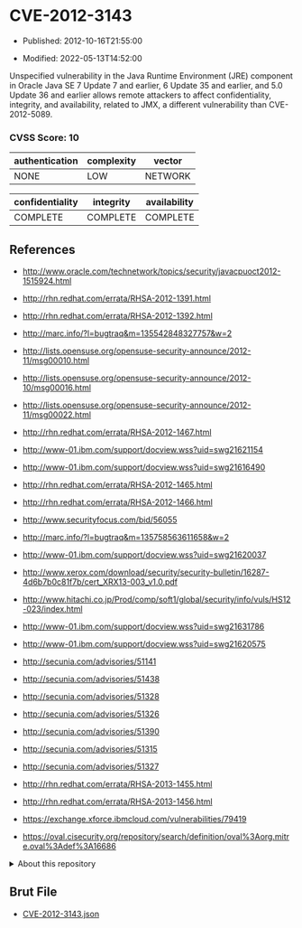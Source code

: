 # CVE-2012-3143

- Published: 2012-10-16T21:55:00

- Modified: 2022-05-13T14:52:00

Unspecified vulnerability in the Java Runtime Environment (JRE) component in Oracle Java SE 7 Update 7 and earlier, 6 Update 35 and earlier, and 5.0 Update 36 and earlier allows remote attackers to affect confidentiality, integrity, and availability, related to JMX, a different vulnerability than CVE-2012-5089.

### CVSS Score: **10**

| authentication | complexity | vector |
| --- | --- | --- |
| NONE | LOW | NETWORK |

| confidentiality | integrity | availability |
| --- | --- | --- |
| COMPLETE | COMPLETE | COMPLETE |

## References

* http://www.oracle.com/technetwork/topics/security/javacpuoct2012-1515924.html

* http://rhn.redhat.com/errata/RHSA-2012-1391.html

* http://rhn.redhat.com/errata/RHSA-2012-1392.html

* http://marc.info/?l=bugtraq&m=135542848327757&w=2

* http://lists.opensuse.org/opensuse-security-announce/2012-11/msg00010.html

* http://lists.opensuse.org/opensuse-security-announce/2012-10/msg00016.html

* http://lists.opensuse.org/opensuse-security-announce/2012-11/msg00022.html

* http://rhn.redhat.com/errata/RHSA-2012-1467.html

* http://www-01.ibm.com/support/docview.wss?uid=swg21621154

* http://www-01.ibm.com/support/docview.wss?uid=swg21616490

* http://rhn.redhat.com/errata/RHSA-2012-1465.html

* http://rhn.redhat.com/errata/RHSA-2012-1466.html

* http://www.securityfocus.com/bid/56055

* http://marc.info/?l=bugtraq&m=135758563611658&w=2

* http://www-01.ibm.com/support/docview.wss?uid=swg21620037

* http://www.xerox.com/download/security/security-bulletin/16287-4d6b7b0c81f7b/cert_XRX13-003_v1.0.pdf

* http://www.hitachi.co.jp/Prod/comp/soft1/global/security/info/vuls/HS12-023/index.html

* http://www-01.ibm.com/support/docview.wss?uid=swg21631786

* http://www-01.ibm.com/support/docview.wss?uid=swg21620575

* http://secunia.com/advisories/51141

* http://secunia.com/advisories/51438

* http://secunia.com/advisories/51328

* http://secunia.com/advisories/51326

* http://secunia.com/advisories/51390

* http://secunia.com/advisories/51315

* http://secunia.com/advisories/51327

* http://rhn.redhat.com/errata/RHSA-2013-1455.html

* http://rhn.redhat.com/errata/RHSA-2013-1456.html

* https://exchange.xforce.ibmcloud.com/vulnerabilities/79419

* https://oval.cisecurity.org/repository/search/definition/oval%3Aorg.mitre.oval%3Adef%3A16686

<details>
<summary>About this repository</summary> 

  This repository is part of the project [Live Hack CVE](https://github.com/Live-Hack-CVE). Main website can be found [www.live-hack.org](https://www.live-hack.org) 
  
  Made by [Sn0wAlice](https://github.com/Sn0wAlice) for the people that care about security and need to have a feed of the latest CVEs. Hope you enjoy it, don't forget to star the repo and follow me on [Twitter](https://twitter.com/Sn0wAlice) and [Github](https://github.com/Sn0wAlice). And that is my [personnal website](https://www.alice-snow.me/)

  - [Home Page](https://github.com/Live-Hack-CVE)
  - [Framework](https://github.com/Live-Hack-CVE/cve-framework)
  - [CVE database](https://github.com/Live-Hack-CVE/full_database)
  - [Changelog](https://github.com/Live-Hack-CVE/Changelog)
</details>

## Brut File

* [CVE-2012-3143.json](https://raw.githubusercontent.com/Live-Hack-CVE/full_database/main/cves/2012/CVE-2012-3143.json)

